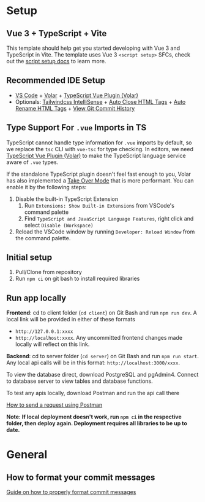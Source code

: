 # Setup
## Vue 3 + TypeScript + Vite

This template should help get you started developing with Vue 3 and TypeScript in Vite. The template uses Vue 3 `<script setup>` SFCs, check out the [script setup docs](https://v3.vuejs.org/api/sfc-script-setup.html#sfc-script-setup) to learn more.

## Recommended IDE Setup

- [VS Code](https://code.visualstudio.com/) + [Volar](https://marketplace.visualstudio.com/items?itemName=Vue.volar) + [TypeScript Vue Plugin (Volar)](https://marketplace.visualstudio.com/items?itemName=Vue.vscode-typescript-vue-plugin)
- Optionals: [Tailwindcss IntelliSense](https://marketplace.visualstudio.com/items?itemName=bradlc.vscode-tailwindcss) + [Auto Close HTML Tags](https://marketplace.visualstudio.com/items?itemName=formulahendry.auto-close-tag) + [Auto Rename HTML Tags](https://marketplace.visualstudio.com/items?itemName=formulahendry.auto-rename-tag) + [View Git Commit History](https://marketplace.visualstudio.com/items?itemName=donjayamanne.githistory)

## Type Support For `.vue` Imports in TS

TypeScript cannot handle type information for `.vue` imports by default, so we replace the `tsc` CLI with `vue-tsc` for type checking. In editors, we need [TypeScript Vue Plugin (Volar)](https://marketplace.visualstudio.com/items?itemName=Vue.vscode-typescript-vue-plugin) to make the TypeScript language service aware of `.vue` types.

If the standalone TypeScript plugin doesn't feel fast enough to you, Volar has also implemented a [Take Over Mode](https://github.com/johnsoncodehk/volar/discussions/471#discussioncomment-1361669) that is more performant. You can enable it by the following steps:

1. Disable the built-in TypeScript Extension
   1. Run `Extensions: Show Built-in Extensions` from VSCode's command palette
   2. Find `TypeScript and JavaScript Language Features`, right click and select `Disable (Workspace)`
2. Reload the VSCode window by running `Developer: Reload Window` from the command palette.

## Initial setup
1. Pull/Clone from repository
2. Run `npm ci` on git bash to install required libraries

## Run app locally
**Frontend**: cd to client folder (`cd client`) on Git Bash and run `npm run dev`. A local link will be provided in either of these formats 
- `http://127.0.0.1:xxxx`
- `http://localhost:xxxx`.
Any uncommitted frontend changes made locally will reflect on this link.

**Backend**: cd to server folder (`cd server`) on Git Bash and run `npm run start`. Any local api calls will be in this format: `http://localhost:3000/xxxx`. 

To view the database direct, download PostgreSQL and pgAdmin4. Connect to database server to view tables and database functions.

To test any apis locally, download Postman and run the api call there

[How to send a request using Postman](https://learning.postman.com/docs/getting-started/sending-the-first-request/)


**Note: If local deployment doesn't work, run `npm ci` in the respective folder, then deploy again. Deployment requires all libraries to be up to date.** 

# General
## How to format your commit messages

[Guide on how to properly format commit messages](https://gist.github.com/joshbuchea/6f47e86d2510bce28f8e7f42ae84c716)
